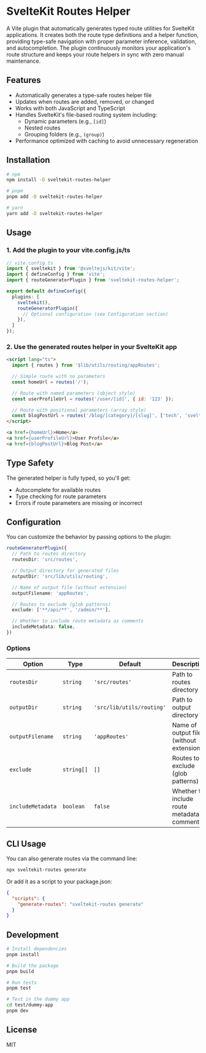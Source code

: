 # SvelteKit Routes Helper

A Vite plugin that automatically generates typed route utilities for SvelteKit applications. It creates both the route type definitions and a helper function, providing type-safe navigation with proper parameter inference, validation, and autocompletion. The plugin continuously monitors your application's route structure and keeps your route helpers in sync with zero manual maintenance.

## Features

- Automatically generates a type-safe routes helper file
- Updates when routes are added, removed, or changed 
- Works with both JavaScript and TypeScript
- Handles SvelteKit's file-based routing system including:
  - Dynamic parameters (e.g., `[id]`)
  - Nested routes
  - Grouping folders (e.g., `(group)`)
- Performance optimized with caching to avoid unnecessary regeneration

## Installation

```bash
# npm
npm install -D sveltekit-routes-helper

# pnpm
pnpm add -D sveltekit-routes-helper

# yarn
yarn add -D sveltekit-routes-helper
```

## Usage

### 1. Add the plugin to your vite.config.js/ts

```typescript
// vite.config.ts
import { sveltekit } from '@sveltejs/kit/vite';
import { defineConfig } from 'vite';
import { routeGeneratorPlugin } from 'sveltekit-routes-helper';

export default defineConfig({
  plugins: [
    sveltekit(),
    routeGeneratorPlugin({
      // Optional configuration (see Configuration section)
    }),
  ]
});
```

### 2. Use the generated routes helper in your SvelteKit app

```html
<script lang="ts">
  import { routes } from '$lib/utils/routing/appRoutes';

  // Simple route with no parameters
  const homeUrl = routes('/');

  // Route with named parameters (object style)
  const userProfileUrl = routes('/user/[id]', { id: '123' });

  // Route with positional parameters (array style)
  const blogPostUrl = routes('/blog/[category]/[slug]', ['tech', 'sveltekit-rocks']);
</script>

<a href={homeUrl}>Home</a>
<a href={userProfileUrl}>User Profile</a>
<a href={blogPostUrl}>Blog Post</a>
```

## Type Safety

The generated helper is fully typed, so you'll get:

- Autocomplete for available routes
- Type checking for route parameters
- Errors if route parameters are missing or incorrect

## Configuration

You can customize the behavior by passing options to the plugin:

```typescript
routeGeneratorPlugin({
  // Path to routes directory 
  routesDir: 'src/routes',

  // Output directory for generated files
  outputDir: 'src/lib/utils/routing',

  // Name of output file (without extension)
  outputFilename: 'appRoutes',

  // Routes to exclude (glob patterns)
  exclude: ['**/api/**', '/admin/**'],

  // Whether to include route metadata as comments
  includeMetadata: false,
})
```

### Options

| Option            | Type       | Default                   | Description                                |
| ----------------- | ---------- | ------------------------- | ------------------------------------------ |
| `routesDir`       | `string`   | `'src/routes'`            | Path to routes directory                   |
| `outputDir`       | `string`   | `'src/lib/utils/routing'` | Path to output directory                   |
| `outputFilename`  | `string`   | `'appRoutes'`             | Name of output file (without extension)    |
| `exclude`         | `string[]` | `[]`                      | Routes to exclude (glob patterns)          |
| `includeMetadata` | `boolean`  | `false`                   | Whether to include route metadata comments |

## CLI Usage

You can also generate routes via the command line:

```bash
npx sveltekit-routes generate
```

Or add it as a script to your package.json:

```json
{
  "scripts": {
    "generate-routes": "sveltekit-routes generate"
  }
}
```

## Development

```bash
# Install dependencies
pnpm install

# Build the package
pnpm build

# Run tests
pnpm test

# Test in the dummy app
cd test/dummy-app
pnpm dev
```

## License

MIT

